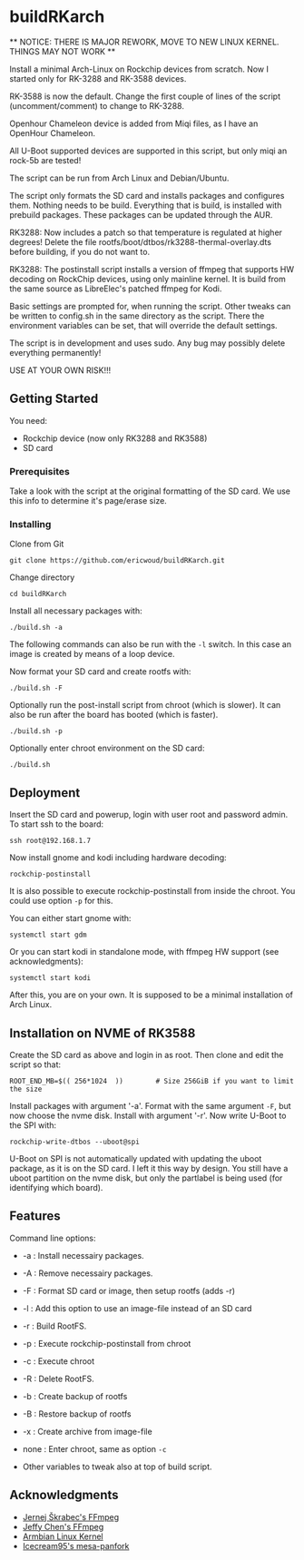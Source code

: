 # buildRKarch

** NOTICE: THERE IS MAJOR REWORK, MOVE TO NEW LINUX KERNEL. THINGS MAY NOT WORK **

Install a minimal Arch-Linux on Rockchip devices from scratch. Now I started only for RK-3288 and RK-3588 devices.

RK-3588 is now the default. Change the first couple of lines of the script (uncomment/comment) to change to RK-3288.

Openhour Chameleon device is added from Miqi files, as I have an OpenHour Chameleon.

All U-Boot supported devices are supported in this script, but only miqi an rock-5b are tested!

The script can be run from Arch Linux and Debian/Ubuntu.

The script only formats the SD card and installs packages and configures them. Nothing needs to be build.
Everything that is build, is installed with prebuild packages. These packages can be updated through the AUR.

RK3288: Now includes a patch so that temperature is regulated at higher degrees!
Delete the file rootfs/boot/dtbos/rk3288-thermal-overlay.dts before building, if you do not want to.

RK3288: The postinstall script installs a version of ffmpeg that supports HW decoding on RockChip devices, using only mainline kernel.
It is build from the same source as LibreElec's patched ffmpeg for Kodi.

Basic settings are prompted for, when running the script. Other tweaks can be written to config.sh in the
same directory as the script. There the environment variables can be set, that will override the default settings.

The script is in development and uses sudo. Any bug may possibly delete everything permanently!

USE AT YOUR OWN RISK!!!

## Getting Started

You need:

  - Rockchip device (now only RK3288 and RK3588)
  - SD card

### Prerequisites

Take a look with the script at the original formatting of the SD card. We use this info to determine it's page/erase size.

### Installing


Clone from Git

```
git clone https://github.com/ericwoud/buildRKarch.git
```

Change directory

```
cd buildRKarch
```

Install all necessary packages with:
```
./build.sh -a
```

The following commands can also be run with the `-l` switch. In this case an image is created by means of a loop device.

Now format your SD card and create rootfs with:
```
./build.sh -F
```

Optionally run the post-install script from chroot (which is slower). It can also be run after the board has booted (which is faster).

```
./build.sh -p
```
Optionally enter chroot environment on the SD card:

```
./build.sh
```

## Deployment

Insert the SD card and powerup, login with user root and password admin. To start ssh to the board:

```
ssh root@192.168.1.7
```

Now install gnome and kodi including hardware decoding:
```
rockchip-postinstall
```
It is also possible to execute rockchip-postinstall from inside the chroot. You could use option `-p` for this.

You can either start gnome with:
```
systemctl start gdm
```
Or you can start kodi in standalone mode, with ffmpeg HW support (see acknowledgments):
```
systemctl start kodi
```
After this, you are on your own. It is supposed to be a minimal installation of Arch Linux.

## Installation on NVME of RK3588

Create the SD card as above and login in as root. Then clone and edit the script so that:
```
ROOT_END_MB=$(( 256*1024  ))        # Size 256GiB if you want to limit the size
```
Install packages with argument '-a'. Format with the same argument `-F`, but now choose the nvme disk. Install with argument '-r'. Now write U-Boot to the SPI with:
```
rockchip-write-dtbos --uboot@spi
```
U-Boot on SPI is not automatically updated with updating the uboot package, as it is on the SD card. I left it this way by design.
You still have a uboot partition on the nvme disk, but only the partlabel is being used (for identifying which board).

## Features

Command line options:

* -a   : Install necessairy packages.
* -A   : Remove necessairy packages.
* -F   : Format SD card or image, then setup rootfs (adds -r)
* -l   : Add this option to use an image-file instead of an SD card
* -r   : Build RootFS.
* -p   : Execute rockchip-postinstall from chroot
* -c   : Execute chroot
* -R   : Delete RootFS.
* -b   : Create backup of rootfs
* -B   : Restore backup of rootfs
* -x   : Create archive from image-file
* none : Enter chroot, same as option `-c`

* Other variables to tweak also at top of build script.


## Acknowledgments

* [Jernej Škrabec's FFmpeg](https://github.com/jernejsk/FFmpeg)
* [Jeffy Chen's FFmpeg](https://github.com/JeffyCN/FFmpeg)
* [Armbian Linux Kernel](https://armbian.com)
* [Icecream95's mesa-panfork](https://gitlab.com/panfork/mesa)
